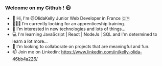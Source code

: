 ### Welcome on my Github ! 😃

<!--
**OlidaKelly/Olidakelly** is a ✨ _special_ ✨ repository because its `README.md` (this file) appears on your GitHub profile.

Here are some ideas to get you started:

- 🔭 I’m currently working on ...
- 🌱 I’m currently learning ...
- 👯 I’m looking to collaborate on ...
- 🤔 I’m looking for help with ...
- 💬 Ask me about ...
- 📫 How to reach me: ...
- 😄 Pronouns: ...
- ⚡ Fun fact: ...
-->


- 👋 Hi, I'm @OlidaKelly Junior Web Developer in France 🇨🇵
- 👩🏽‍💻 I’m currently looking for an apprenticeship training.
- 👀 I'm interested in new technologies and lots of things...
- 💻 I'm learning JavaScript | React | NodeJs | SQL and I'm determined to learn a lot more...
- 🤝 I'm looking to collaborate on projects that are meaningful and fun.
- 📫 Join me on Linkedin: https://www.linkedin.com/in/kelly-olida-46bb4a226/

